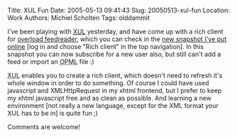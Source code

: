 Title: XUL Fun
Date: 2005-05-13 09:41:43
Slug: 20050513-xul-fun
Location: Work
Authors: Michiel Scholten
Tags: olddammit

<p>I've been playing with <a href="http://en.wikipedia.org/wiki/XUL"><acronym title="eXtensible User-interface Language">XUL</acronym></a> yesterday, and have come up with a rich client for <a href="/page/html/overload">overload feedreader</a>, which you can check in the <a href="/overload/">new snapshot I've put online</a> [log in and choose "Rich client" in the top navigation]. In this snapshot you can now subscribe for a new user also, but still can't add a feed or import an <acronym title="Outline Processor Markup Language / feed collection">OPML</acronym> file :)</p>

<p><acronym title="eXtensible User-interface Language">XUL</acronym> enables you to create a rich client, which doesn't need to refresh it's whole window in order to do something. Of course I could have used javascript and XMLHttpRequest in my xhtml frontend, but I prefer to keep my xhtml javascript free and as clean as possible. And learning a new environment [not really a new language, except for the XML format your XUL has to be in] is quite fun ;)</p>

<p>Comments are welcome!</p>